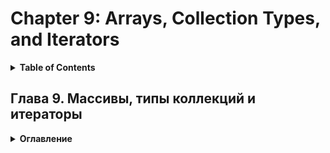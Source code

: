 # Chapter 9: Arrays, Collection Types, and Iterators
<details>
  <summary><b>Table of Contents</b></summary>


</details>

## Глава 9. Массивы, типы коллекций и итераторы	
<details>
  <summary><b>Оглавление</b></summary>

- Представление массивов		
- Многомерные прямоугольные массивы		
- Многомерные зубчатые массивы		
- Типы коллекций		
- Итераторы		
- Инициализаторы коллекций		
- Резюме	
</details>
